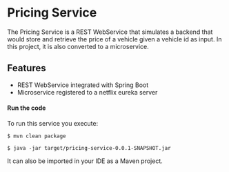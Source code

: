 # Pricing Service

The Pricing Service is a REST WebService that simulates a backend that
would store and retrieve the price of a vehicle given a vehicle id as
input. In this project, it is also converted to a microservice.


## Features

- REST WebService integrated with Spring Boot
- Microservice registered to a netflix eureka server

#### Run the code

To run this service you execute:

```
$ mvn clean package
```

```
$ java -jar target/pricing-service-0.0.1-SNAPSHOT.jar
```

It can also be imported in your IDE as a Maven project.
